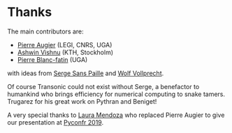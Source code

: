 # Thanks

The main contributors are:

- [Pierre Augier](http://www.legi.grenoble-inp.fr/people/Pierre.Augier/)
  (LEGI, CNRS, UGA)
- [Ashwin Vishnu](https://github.com/ashwinvis) (KTH, Stockholm)
- [Pierre Blanc-fatin](https://github.com/PierreBlancfat) (UGA)

with ideas from [Serge Sans Paille](https://github.com/serge-sans-paille/)
and [Wolf Vollprecht](https://twitter.com/wuoulf).

Of course Transonic could not exist without Serge, a benefactor to humankind
who brings efficiency for numerical computing to snake tamers. Trugarez for his
great work on Pythran and Beniget!

A very special thanks to [Laura Mendoza](https://github.com/lasofivec) who
replaced Pierre Augier to give our presentation at [Pyconfr 2019](https://www.pycon.fr/2019/).
